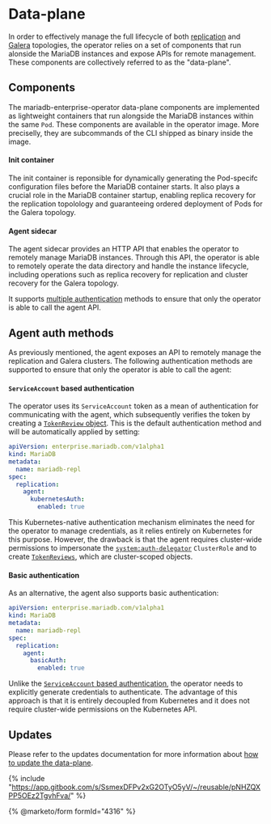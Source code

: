 # Data-plane

In order to effectively manage the full lifecycle of both [replication](./replication.md) and [Galera](./galera.md) topologies, the operator relies on a set of components that run alonside the MariaDB instances and expose APIs for remote management. These components are collectively referred to as the "data-plane".

## Components

The mariadb-enterprise-operator data-plane components are implemented as lightweight containers that run alongside the MariaDB instances within the same `Pod`. These components are available in the operator image. More preciselly, they are subcommands of the CLI shipped as binary inside the image.

#### Init container

The init container is reponsible for dynamically generating the Pod-specifc configuration files before the MariaDB container starts. It also plays a crucial role in the MariaDB container startup, enabling replica recovery for the replication topolology and guaranteeing ordered deployment of Pods for the Galera topology.

#### Agent sidecar

The agent sidecar provides an HTTP API that enables the operator to remotely manage MariaDB instances. Through this API, the operator is able to remotely operate the data directory and handle the instance lifecycle, including operations such as replica recovery for replication and cluster recovery for the Galera topology.

It supports [multiple authentication](#agent-auth-methods) methods to ensure that only the operator is able to call the agent API.

## Agent auth methods

As previously mentioned, the agent exposes an API to remotely manage the replication and Galera clusters. The following authentication methods are supported to ensure that only the operator is able to call the agent:

#### `ServiceAccount` based authentication

The operator uses its `ServiceAccount` token as a mean of  authentication for communicating with the agent, which subsequently verifies the token by creating a [`TokenReview` object](https://kubernetes.io/docs/reference/kubernetes-api/authentication-resources/token-review-v1/). This is the default authentication method and will be automatically applied by setting:

```yaml
apiVersion: enterprise.mariadb.com/v1alpha1
kind: MariaDB
metadata:
  name: mariadb-repl
spec:
  replication:
    agent:
      kubernetesAuth:
        enabled: true
```
This Kubernetes-native authentication mechanism eliminates the need for the operator to manage credentials, as it relies entirely on Kubernetes for this purpose. However, the drawback is that the agent requires cluster-wide permissions to impersonate the [`system:auth-delegator`](https://kubernetes.io/docs/reference/access-authn-authz/rbac/#other-component-roles) `ClusterRole` and to create [`TokenReviews`](https://kubernetes.io/docs/reference/kubernetes-api/authentication-resources/token-review-v1/), which are cluster-scoped objects.

#### Basic authentication

As an alternative, the agent also supports basic authentication:

```yaml
apiVersion: enterprise.mariadb.com/v1alpha1
kind: MariaDB
metadata:
  name: mariadb-repl
spec:
  replication:
    agent:
      basicAuth:
        enabled: true
```

Unlike the [`ServiceAccount` based authentication](#serviceaccount-based-authentication), the operator needs to explicitly generate credentials to authenticate. The advantage of this approach is that it is entirely decoupled from Kubernetes and it does not require cluster-wide permissions on the Kubernetes API.


## Updates

Please refer to the updates documentation for more information about [how to update the data-plane](../updates.md#data-plane-updates).

{% include "https://app.gitbook.com/s/SsmexDFPv2xG2OTyO5yV/~/reusable/pNHZQXPP5OEz2TgvhFva/" %}

{% @marketo/form formId="4316" %}

